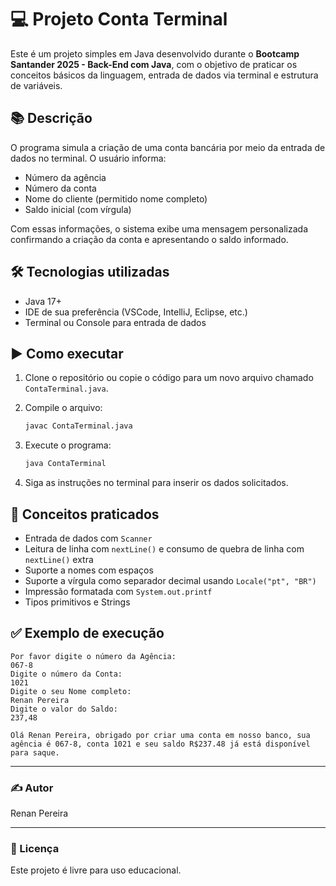 # 💻 Projeto Conta Terminal

Este é um projeto simples em Java desenvolvido durante o **Bootcamp Santander 2025 - Back-End com Java**, com o objetivo de praticar os conceitos básicos da linguagem, entrada de dados via terminal e estrutura de variáveis.

## 📚 Descrição

O programa simula a criação de uma conta bancária por meio da entrada de dados no terminal. O usuário informa:

- Número da agência
- Número da conta
- Nome do cliente (permitido nome completo)
- Saldo inicial (com vírgula)

Com essas informações, o sistema exibe uma mensagem personalizada confirmando a criação da conta e apresentando o saldo informado.

## 🛠️ Tecnologias utilizadas

- Java 17+
- IDE de sua preferência (VSCode, IntelliJ, Eclipse, etc.)
- Terminal ou Console para entrada de dados

## ▶️ Como executar

1. Clone o repositório ou copie o código para um novo arquivo chamado `ContaTerminal.java`.
2. Compile o arquivo:
   ```bash
   javac ContaTerminal.java
   ```
3. Execute o programa:
   ```bash
   java ContaTerminal
   ```

4. Siga as instruções no terminal para inserir os dados solicitados.

## 🧠 Conceitos praticados

- Entrada de dados com `Scanner`
- Leitura de linha com `nextLine()` e consumo de quebra de linha com `nextLine()` extra
- Suporte a nomes com espaços
- Suporte a vírgula como separador decimal usando `Locale("pt", "BR")`
- Impressão formatada com `System.out.printf`
- Tipos primitivos e Strings

## ✅ Exemplo de execução

```text
Por favor digite o número da Agência:
067-8
Digite o número da Conta:
1021
Digite o seu Nome completo:
Renan Pereira
Digite o valor do Saldo:
237,48

Olá Renan Pereira, obrigado por criar uma conta em nosso banco, sua agência é 067-8, conta 1021 e seu saldo R$237.48 já está disponível para saque.
```

---

### ✍️ Autor

Renan Pereira

---

### 📁 Licença

Este projeto é livre para uso educacional.
